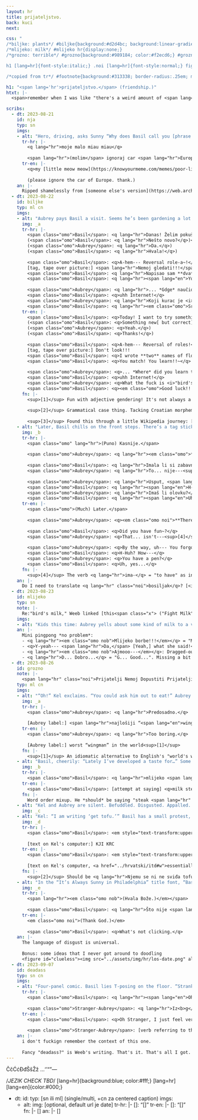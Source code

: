 ```yaml
---
layout: hr
title: prijateljstvo.
back: kuci
next: 

css: "
/*biljke: plants*/ #biljke{background:#d2d4bc; background:linear-gradient(#d2d4bc,#d7d0b5); color:#60571a;} #biljke h2{color:#776f32;} #biljke ::selection{background:#bcb996; color:#60571a;} #biljke a{text-decoration-color:#bcb996;} #biljke .note a{text-decoration-color:#6c6e72;} #biljke a:hover,#biljke a:active,#biljke a:focus{color:inherit; opacity:.5;} #biljke em.omo,.nob{font-weight:normal !important;} #biljke .tr-en em.omo strong{font-style:italic; font-weight:normal;}
/*mlijeko: milk*/ #mlijeko hr{display:none;}
/*grozno: terrible*/ #grozno{background:#989184; color:#f2ecd6;} #grozno h2{color:#d9cfb7;} #grozno ::selection{background:#787163; color:#f2ecd6;} #grozno a{text-decoration-color:#c8bca1;}

h1 [lang=hr]{font-style:italic;} .noi [lang=hr]{font-style:normal;} figure{margin-top:.25em;} #mlijeko .note p,#deadass .note p,#grozno .note p{text-align:center;}

/*copied from tr*/ #footnote{background:#313338; border-radius:.25em; max-width:850px; margin:0 auto; padding:1em; line-height:1.5; font-size:1.15em;} #footnote q{font-weight:bold;} #footnote ul{margin:1em 0 1.15em; list-style-type:none;} #footnote li{margin:.5em 0;} /*bigger*/ @media only screen and (min-width:600px){.flag{float:none; margin-right:0;} figcaption p{line-height:1.45;} .tr{padding-left:0;}} /*if no next-link*/ #footnote{margin-bottom:1.75em;}"

h1: "<span lang='hr'>prijateljstvo.</span> (friendship.)"
htxt: |-
  <span>remember when I was like "there's a weird amount of <span lang="hr" class="noi">hrvatski</span> in [this one](../hrvatski/ostatak-aprila#bonding)."</span> <span>yeah I've learned a lot since and now they just casually use it 90% of the time ig.</span> <span>#character-development</span>

scribs:
  - dt: 2023-08-21
    id: nja
    typ: sn
    imgs:
    - alt: "Hero, driving, asks Sunny “Why does Basil call you [phrase in Croatian]?”. Thought box from Sunny: “You’re going to stop talking for a little while.”"
      tr-hr: |-
        <q lang="hr">moje malo miau miau</q>
        
        <span lang="hr">(molim</span> ignoraj car <span lang="hr">Europi. hvala.)</span>
      tr-en: |-
        <q>my [little meow meow](https://knowyourmeme.com/memes/poor-little-meow-meow)</q>
        
        (please ignore the car of Europe. thank.)
    an: |-
      Ripped shamelessly from [someone else's version](https://web.archive.org/web/20230824132530/https://nitter.net/lunectar/status/1536848167802634240). The note about the European car is because Hero is on the viewer's left, same as [the original meme](https://knowyourmeme.com/memes/why-does-x-call-you-babygirl), and that's normally something I would've redrawn to "fix" but I didn't notice until too late. Oh well!
  - dt: 2023-08-22
    id: biljke
    typ: ml cn
    imgs:
    - alt: "Aubrey pays Basil a visit. Seems he’s been gardening a lot. Presenting a stack of plant tags to Aubrey, Basil cheerily suggests a role reversal, explains, and tags a sunflower to demonstrate. Beat, with Aubrey lookng back at all the flowers. She has a couple comments, but Basil pushes her right along."
      img: _a
      tr-hr: |-
        <span class="omo">Basil</span>: <q lang="hr">Danas! Želim pokušavat nešto... <span lang="en">uh,</span> nov!</q>  
        (<span class="omo">Basil</span>: <q lang="hr">Nešto novo?</q>)<sup>[1]</sup>  
        (<span class="omo">Aubrey</span>: <q lang="hr">Da.</q>)  
        (<span class="omo">Basil</span>: <q lang="hr">Hvala!</q>)
        
        <span class="omo">Basil</span>: <q>A-hem--- Reversal role-a~!</q><sup>[2]</sup>  
        [tag, tape over picture:] <span lang="hr">Nemoj gledati!!!</span>  
        <span class="omo">Basil</span>: <q lang="hr">Napisao sam **dva** imena cvijeća...</q>  
        <span class="omo">Basil</span>: <q lang="hr"><span lang="en">You match!</span> Učiš!!~</q>
        
        <span class="omo">Aubrey</span>: <q lang="hr">... *Gdge* naučio si ovi.</q>  
        <span class="omo">Basil</span>: <q>uhh Internet!</q>  
        <span class="omo">Aubrey</span>: <q lang="hr">Koji kurac je <i>"ptiće mlijeko"</i></q><sup>[3]</sup>  
        <span class="omo">Basil</span>: <q lang="hr"><em class="omo">Sretno!!!</em></q>
      tr-en: |-
        <span class="omo">Basil</span>: <q>Today! I want to try something... uh, nov!</q>  
        (<span class="omo">Basil</span>: <q>Something new[ but correct]?</q>)<sup>[1]</sup>  
        (<span class="omo">Aubrey</span>: <q>Yeah.</q>)  
        (<span class="omo">Basil</span>: <q>Thanks!</q>)
        
        <span class="omo">Basil</span>: <q>A-hem--- Reversal of roles!</q><sup>[2]</sup>  
        [tag, tape over picture:] Don't look!!!  
        <span class="omo">Basil</span>: <q>I wrote **two** names of flowers...</q>  
        <span class="omo">Basil</span>: <q>You match! You learn!!~</q>
        
        <span class="omo">Aubrey</span>: <q>... *Where* did you learn these.</q>  
        <span class="omo">Basil</span>: <q>uhh Internet!</q>  
        <span class="omo">Aubrey</span>: <q>What the fuck is <i>"bird's milk"</i></q><sup>[3]</sup>  
        <span class="omo">Basil</span>: <q><em class="omo">Good luck!!!</em></q>
      fn: |-
        <sup>[1]</sup> Fun with adjective gendering! It's not always a 1:1 end-letter match, but it happens to line up here.
        
        <sup>[2]</sup> Grammatical case thing. Tacking Croatian morphemes onto English words is not Technically Correct by any means, but it happens a lot behind the scenes so whatever. (Hence also, ["ghosts pasta"](ostatak-aprila#mamma-mari-a).)
        
        <sup>[3]</sup> Found this through a little Wikipedia journey: [plant symbolism](https://en.wikipedia.org/wiki/List_of_plants_with_symbolism) → boatload of tabs → checked which ones had a Croatian name in the language dropdown → grabbed [the most nonsensical](https://hr.wikipedia.org/wiki/Pti%C4%8Dje_mlijeko). <i>Ornithogalum</i> will be of no help here.
    - alt: "Later, Basil chills on the front steps. There’s a tag sticking out of various plant clusters, and Aubrey is very, very done. / Joining him on the stair, she says something that makes him panic slightly. Quick exchange, after which Aubrey takes a pen, writes on a leftover tag, and sticks it in Basil's hair. Thus he is labeled: “Bosiljak”."
      img: _b
      tr-hr: |-
        <span class="omo" lang="hr">(Puno) Kasnije.</span>
        
        <span class="omo">Aubrey</span>: <q lang="hr"><em class="omo">**Eto.** Bože.</em></q>
        
        <span class="omo">Basil</span>: <q lang="hr">Imala li si zabavno~?</q>  
        <span class="omo">Aubrey</span>: <q lang="hr">To... nije---<sup>[4]</sup> <em class="omo">Imaš. **Mnogo.** Cvijeća.</em></q>
        
        <span class="omo">Aubrey</span>: <q lang="hr">Usput, <span lang="en">uh---</span> Zaboravio si jedan.</q>  
        <span class="omo">Basil</span>: <q lang="hr"><span lang="en">H-Huh?</span> Kako---</q>  
        <span class="omo">Aubrey</span>: <q lang="hr">Imaš li olovku?</q>  
        <span class="omo">Basil</span>: <q lang="hr"><span lang="en">Uh,</span> da...</q>
      tr-en: |-
        <span class="omo">(Much) Later.</span>
        
        <span class="omo">Aubrey</span>: <q><em class="omo noi">**There.** God.</em></q>
        
        <span class="omo">Basil</span>: <q>Did you have fun~?</q>  
        <span class="omo">Aubrey</span>: <q>That... isn't---<sup>[4]</sup> <em class="omo noi">You have. **A lot.** Of flowers.</em></q>
        
        <span class="omo">Aubrey</span>: <q>By the way, uh--- You forgot one.</q>  
        <span class="omo">Basil</span>: <q>H-Huh? How---</q>  
        <span class="omo">Aubrey</span>: <q>You have a pen?</q>  
        <span class="omo">Basil</span>: <q>Uh, yes...</q>
      fn: |-
        <sup>[4]</sup> The verb <q lang="hr">ima-</q> = "to have" as in "to own;" thus the phrase "have fun" isn't valid in Croatian.
    an: |-
      Do I need to translate <q lang="hr" class="noi">bosiljak</q>? [<i>Ocimum</i>](https://en.wikipedia.org/wiki/Ocimum).
  - dt: 2023-08-23
    id: mlijeko
    typ: sn
    note: |-
      Re:"bird's milk," Weeb linked [this<span class="x"> ("Fight Milk" from <i>It's Always Sunny in Philadelphia</i>)</span>](https://piped.video/watch?v=37VebUxrbKI).
    imgs:
    - alt: "Kids this time: Aubrey yells about some kind of milk to a very unamused Kel, who’s lactose intolerant. Basil just offers “Y-yeah— Da, what she said!” / As in the video, Aubrey gets excited and inadvertently punches Basil in the face. / Immediate Concern: “/Oh god sorry are you okay/”; Basil offers a dizzy thumbs up. (Far as Kel’s concerned, “This is why milk sucks…”)"
    an: |-
      Mini pingpong *no problem*:
      - <q lang="hr"><em class="omo nob">Mlijeko borbe!!!</em></q> = "Milk of fight!!!", which is a little awkward in English but you can't use a noun as a descriptor in Croatian.
      - <q>Y-yeah--- <span lang="hr">Da,</span> [Yeah,] what she said!</q>
      - <q lang="hr"><em class="omo nob">Ajmooo---</em></q>: Dragged-out <q lang="hr">ajmo</q>, which you [may have seen before](tr).
      - <q lang="hr">D... Dobro...</q> = "G... Good...". Missing a bit for "<i>I'm</i> good" (<q lang="hr">Dobar sam</q>) but we're rewinding here so whatever.
  - dt: 2023-08-26
    id: grozno
    note: |-
      <span lang="hr" class="noi">Prijatelji Nemoj Dopustiti Prijateljima Uživati U <a href="https://yewtu.be/watch?v=3tUX4tQ6m7U"><span lang="en">Steak</span> Mlijeka</a></span>
    typ: ml cn
    imgs:
    - alt: "“Oh!” Kel exclaims. “You could ask him out to eat!” Aubrey grumbles in Croatian, which Kel does not get. She asks, “Do you even like the same foods?” Basil, who the two are sitting across from, sputters, “W-Well, uh…”. Kel is labeled “world’s worst wingman”; Aubrey has a similar label. In reference to the video linked, the two are filling out a dating profile online for Basil."
      img: _a
      tr-hr: |-
        <span class="omo">Aubrey</span>: <q lang="hr">Predosadno.</q> 
        
        [Aubrey label:] <span lang="hr">najlošiji “<span lang="en">wingman</span>” na svijetu</span>
      tr-en: |-
        <span class="omo">Aubrey</span>: <q lang="hr">Too boring.</q> 
        
        [Aubrey label:] worst “wingman” in the world<sup>[1]</sup>
      fn: |-
        <sup>[1]</sup> An idiomatic alternative to English's "world's worst [descriptor]." Same meaning, slightly different phrasing.
    - alt: "Basil, cheerily: “Lately I’ve developed a taste for…” Some mumbling, “what’s the word…” And then, with renewed sparkle:"
      img: _b
      tr-hr: |-
        <span class="omo">Basil</span>: <q lang="hr">mlijeko <span lang="en">steak</span>-a~!</q>
      tr-en: |-
        <span class="omo">Basil</span>: [attempt at saying] <q>milk steak~!</q>
      fn: |-
        Word order mixup. He *should* be saying "steak <span lang="hr" class="noi">mlijeka</span>"---or better yet, not combining those words at all.
    - alt: "Kel and Aubrey are silent. Befuddled. Disgusted. Appalled. The logo on Kel’s laptop reads “WTF”."
      img: _c
    - alt: "Kel: “I am writing ‘get tofu.’” Basil has a small protest, “H-Hey!”; Aubrey ignores him, replying, “Yeah, put tofu, he likes tof— wait, you understood that?” Kel: “I wish I didn’t.” Basil has a protest."
      img: _d
      tr-hr: |-
        <span class="omo">Basil</span>: <em style="text-transform:uppercase;"><q lang="hr">On ni ne **sviđa** se <span lang="en">tofu</span>!!!</q></em><sup>[2]</sup>
        
        [text on Kel's computer:] KJI KRC
      tr-en: |-
        <span class="omo">Basil</span>: <em style="text-transform:uppercase;"><q>He doesn't even **like** tofu!!!</q></em>
        
        [text on Kel's computer, <a href="../hrvatski/itd#w">essentially</a>:] WTF
      fn: |-
        <sup>[2]</sup> Should be <q lang="hr">Njemu se ni ne sviđa tofu!</q>, but left uncorrected because, y'know, Basil.
    - alt: "In the “It’s Always Sunny in Philadelphia” title font, “Basil Stops Consulting His Friends For Relationship Advice,” with a small footnote in pink. Aubrey: “Dude look I’m sorry but /what/. is /steak milk/.” Basil, sinking into the couch: “Fight milk. But steak. [in Croatian:] What’s not clicking.” Kel: “I’m clicking stuff—” Aubrey: “/You’re not helping, Kel./”"
      img: _e
      tr-hr: |-
        <span lang="hr"><em class="omo nob">(Hvala Bože.)</em></span>
        
        <span class="omo">Basil</span>: <q lang="hr">Što nije <span lang="en">clicking</span>.</q>
      tr-en: |-
        <em class="omo noi">(Thank God.)</em>
        
        <span class="omo">Basil</span>: <q>What's not clicking.</q>
    an: |-
      The language of disgust is universal.
      
      Bonus: some ideas that I never got around to doodling
      <figure id="clueless"><img src="../assets/img/hr/los-date.png" alt="1: “going /crazy/ in the brain for a second and my eyes were all like [keysmash] and I couldn’t think straight” “that shirt is /ruined/”. 2: “/You can’t just stab him with your shears!/”. 3: Kel, disgruntled: “We have your milk boiling /just/ the way you like it.” [Basil:] “Great, can I get it to go?” 4: also Sunny: Leaving."></figure>
  - dt: 2023-09-07
    id: deadass
    typ: sn cn
    imgs:
    - alt: "Four-panel comic. Basil lies T-posing on the floor. “Strankinja” (Stranger but Croatian-Aubrey) says one singular word. Basil looks up, stunned, and asks (in a fancy font) “deadass?”"
      tr-hr: |-
        <span class="omo">Basil</span>: <q lang="hr"><span lang="en">Oh</span> Strankinja, samo osjećam stvarno loše</q>
        
        <span class="omo">Stranger-Aubrey</span>: <q lang="hr">Iz<b>g</b>leda</q>
      tr-en: |-
        <span class="omo">Basil</span>: <q>Oh Stranger, I just feel very bad</q>
        
        <span class="omo">Stranger-Aubrey</span>: [verb referring to the act of seeing, looking; written with a G that stands out for no reason]
    an: |-
      i don't fuckign remember the context of this one.
      
      Fancy "deadass?" is Weeb's writing. That's it. That's all I got.
---
```

ČčĆćĐđŠšŽž
…‘’“”—

 /*JEZIK CHECK TBD*/ [lang=hr]{background:blue; color:#fff;} [lang=hr] [lang=en]{color:#000;}

  - dt: 
    id: 
    typ: [sn ili ml] (single/multi, +cn za centered caption)
    imgs:
    - alt: 
      img: [optional, default url je date]
      tr-hr: |-
        <span class="omo">[]</span>: <q lang="hr">[]</q>
      tr-en: |-
        <span class="omo">[]</span>: <q>[]</q>
      fn: |-
        []
    an: |-
      []